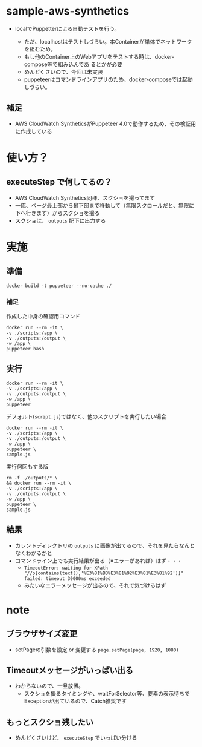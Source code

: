 # sample-aws-synthetics
- localでPuppetterによる自動テストを行う。

  - ただ、localhostはテストしづらい。本Containerが単体でネットワークを組むため。
  - もし他のContainer上のWebアプリをテストする時は、docker-compose等で組み込んであ
るとかが必要
  - めんどくさいので、今回は未実装
  - puppeteerはコマンドラインアプリのため、docker-composeでは起動しづらい。

## 補足
- AWS CloudWatch SyntheticsがPuppeteer 4.0で動作するため、その検証用に作成している

# 使い方？
## executeStep で何してるの？
- AWS CloudWatch Synthetics同様、スクショを撮ってます
- 一応、ページ最上部から最下部まで移動して（無限スクロールだと、無限に下へ行きます）からスクショを撮る
- スクショは、 `outputs` 配下に出力する

# 実施
## 準備
```
docker build -t puppeteer --no-cache ./
```

### 補足
作成した中身の確認用コマンド
```
docker run --rm -it \
-v ./scripts:/app \
-v ./outputs:/output \
-w /app \
puppeteer bash
```

## 実行
```
docker run --rm -it \
-v ./scripts:/app \
-v ./outputs:/output \
-w /app \
puppeteer
```

デフォルト(`script.js`)ではなく、他のスクリプトを実行したい場合
```
docker run --rm -it \
-v ./scripts:/app \
-v ./outputs:/output \
-w /app \
puppeteer \
sample.js
```

実行何回もする版
```
rm -f ./outputs/* \
&& docker run --rm -it \
-v ./scripts:/app \
-v ./outputs:/output \
-w /app \
puppeteer \
sample.js
```

## 結果
- カレントディレクトリの `outputs` に画像が出てるので、それを見たらなんとなくわかるかと
- コマンドライン上でも実行結果が出る（※エラーがあれば）はず・・・
  - `TimeoutError: waiting for XPath "//p[contains(text(),'%E3%81%BB%E3%81%92%E3%81%E3%81%92')]" failed: timeout 30000ms exceeded`
  - みたいなエラーメッセージが出るので、それで気づけるはず

# note
## ブラウザサイズ変更
- setPageの引数を設定 or 変更する
`page.setPage(page, 1920, 1080)`

## Timeoutメッセージがいっぱい出る
- わからないので、一旦放置。
  - スクショを撮るタイミングや、waitForSelector等、要素の表示待ちでExceptionが出ているので、Catch推奨です

## もっとスクショ残したい
- めんどくさいけど、 `executeStep` でいっぱい分ける
